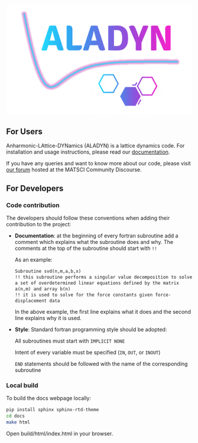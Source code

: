 ![ALADYN Logo](https://github.com/KeivanS/Anharmonic-lattice-dynamics/blob/main/docs/source/_static/img/aladyn-logo.png)

## For Users
Anharmonic-LAttice-DYNamics (ALADYN) is a lattice dynamics code. For installation and usage instructions, please read our [documentation](https://aladyn.readthedocs.io/en/latest/index.html).

If you have any queries and want to know more about our code, please visit [our forum](https://matsci.org/c/aladyn/57) hosted at the MATSCI Community Discourse.

## For Developers

### Code contribution

The developers should follow these conventions when adding their contribution to the project:
- **Documentation**: at the beginning of every fortran subroutine add a comment which explains what the subroutine does and why. The comments at the top of the subroutine should start with `!!`

    As an example:
    ```
    Subroutine svd(n,m,a,b,x)
    !! this subroutine performs a singular value decomposition to solve a set of overdetermined linear equations defined by the matrix a(n,m) and array b(n)
    !! it is used to solve for the force constants given force-displacement data
    ```
  
    In the above example, the first line explains what it does and the second line explains why it is used.

- **Style**: Standard fortran programming style should be adopted: 

    All subroutines must start with `IMPLICIT NONE`

    Intent of every variable must be specified (`IN`, `OUT`, or `INOUT`)

    `END` statements should be followed with the name of the corresponding subroutine

### Local build
To build the docs webpage locally:

```bash
pip install sphinx sphinx-rtd-theme
cd docs
make html
```

Open build/html/index.html in your browser.
